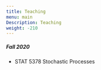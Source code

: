 ```yaml
---
title: Teaching
menu: main
Description: Teaching
weight: -210
---
```

##### Fall 2020
- STAT 5378 Stochastic Processes


